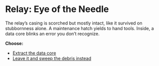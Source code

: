 # Relay: Eye of the Needle

The relay’s casing is scorched but mostly intact, like it survived on stubbornness alone. A maintenance hatch yields to hand tools. Inside, a data core blinks an error you don’t recognize.

**Choose:**
- [Extract the data core](dead-end-a1-relay-extract.md)
- [Leave it and sweep the debris instead](choice-a1-debris.md)